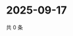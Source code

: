 # 2025-09-17

共 0 条

<!-- BEGIN ZHIHUVIDEO -->
<!-- 最后更新时间 Wed Sep 17 2025 20:21:54 GMT+0800 (China Standard Time) -->

<!-- END ZHIHUVIDEO -->
